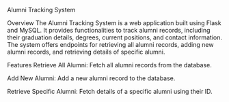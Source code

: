 Alumni Tracking System

Overview
The Alumni Tracking System is a web application built using Flask and MySQL. It provides functionalities to track alumni records, including their graduation details, degrees, current positions, and contact information. The system offers endpoints for retrieving all alumni records, adding new alumni records, and retrieving details of specific alumni.

Features
Retrieve All Alumni: Fetch all alumni records from the database.

Add New Alumni: Add a new alumni record to the database.

Retrieve Specific Alumni: Fetch details of a specific alumni using their ID.
